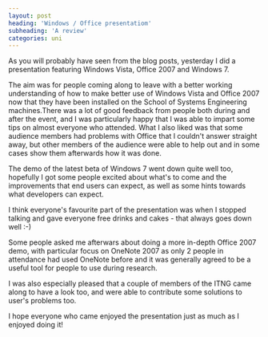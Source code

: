 ```yaml
---
layout: post
heading: 'Windows / Office presentatiom'
subheading: 'A review'
categories: uni
---
```


As you will probably have seen from the blog posts, yesterday I did a presentation featuring Windows Vista, Office 2007 and Windows 7.

The aim was for people coming along to leave with a better working understanding of how to make better use of Windows Vista and Office 2007 now that they have been installed on the School of Systems Engineering machines.There was a lot of good feedback from people both during and after the event, and I was particularly happy that I was able to impart some tips on almost everyone who attended. What I also liked was that some audience members had problems with Office that I couldn't answer straight away, but other members of the audience were able to help out and in some cases show them afterwards how it was done.

The demo of the latest beta of Windows 7 went down quite well too, hopefully I got some people excited about what's to come and the improvements that end users can expect, as well as some hints towards what developers can expect.

I think everyone's favourite part of the presentation was when I stopped talking and gave everyone free drinks and cakes - that always goes down well :-)

Some people asked me afterwars about doing a more in-depth Office 2007 demo, with particular focus on OneNote 2007 as only 2 people in attendance had used OneNote before and it was generally agreed to be a useful tool for people to use during research.

I was also especially pleased that a couple of members of the ITNG came along to have a look too, and were able to contribute some solutions to user's problems too.

I hope everyone who came enjoyed the presentation just as much as I enjoyed doing it!
